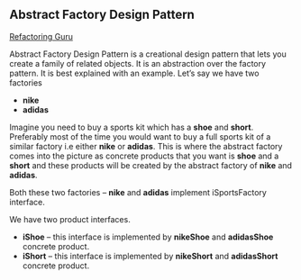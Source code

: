 ## Abstract Factory Design Pattern

[Refactoring Guru](https://refactoring.guru/design-patterns/abstract-factory)

Abstract Factory Design Pattern is a creational design pattern that lets you create a family of related objects. It is an abstraction over the factory pattern. It is best explained with an example. Let’s say we have two factories

 - **nike**
 - **adidas**

Imagine you need to buy a sports kit which has a **shoe** and **short**. Preferably most of the time you would want to buy a full sports kit of a similar factory i.e either **nike** or **adidas**. This is where the abstract factory comes into the picture as concrete products that you want is **shoe** and a **short** and these products will be created by the abstract factory of **nike** and **adidas**.

Both these two factories – **nike** and **adidas** implement iSportsFactory interface.

We have two product interfaces.

 - **iShoe** – this interface is implemented by **nikeShoe** and **adidasShoe** concrete product.
 - **iShort** – this interface is implemented by **nikeShort** and **adidasShort** concrete product.
